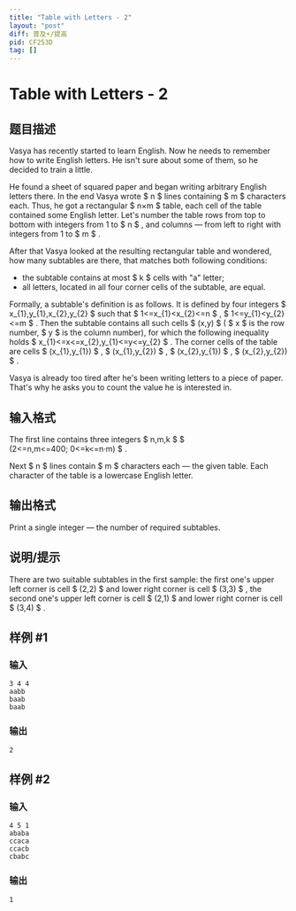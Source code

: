 ```yaml
---
title: "Table with Letters - 2"
layout: "post"
diff: 普及+/提高
pid: CF253D
tag: []
---
```


# Table with Letters - 2

## 题目描述

Vasya has recently started to learn English. Now he needs to remember how to write English letters. He isn't sure about some of them, so he decided to train a little.

He found a sheet of squared paper and began writing arbitrary English letters there. In the end Vasya wrote $ n $ lines containing $ m $ characters each. Thus, he got a rectangular $ n×m $ table, each cell of the table contained some English letter. Let's number the table rows from top to bottom with integers from 1 to $ n $ , and columns — from left to right with integers from 1 to $ m $ .

After that Vasya looked at the resulting rectangular table and wondered, how many subtables are there, that matches both following conditions:

- the subtable contains at most $ k $ cells with "a" letter;
- all letters, located in all four corner cells of the subtable, are equal.

Formally, a subtable's definition is as follows. It is defined by four integers $ x_{1},y_{1},x_{2},y_{2} $ such that $ 1<=x_{1}&lt;x_{2}<=n $ , $ 1<=y_{1}&lt;y_{2}<=m $ . Then the subtable contains all such cells $ (x,y) $ ( $ x $ is the row number, $ y $ is the column number), for which the following inequality holds $ x_{1}<=x<=x_{2},y_{1}<=y<=y_{2} $ . The corner cells of the table are cells $ (x_{1},y_{1}) $ , $ (x_{1},y_{2}) $ , $ (x_{2},y_{1}) $ , $ (x_{2},y_{2}) $ .

Vasya is already too tired after he's been writing letters to a piece of paper. That's why he asks you to count the value he is interested in.

## 输入格式

The first line contains three integers $ n,m,k $ $ (2<=n,m<=400; 0<=k<=n·m) $ .

Next $ n $ lines contain $ m $ characters each — the given table. Each character of the table is a lowercase English letter.

## 输出格式

Print a single integer — the number of required subtables.

## 说明/提示

There are two suitable subtables in the first sample: the first one's upper left corner is cell $ (2,2) $ and lower right corner is cell $ (3,3) $ , the second one's upper left corner is cell $ (2,1) $ and lower right corner is cell $ (3,4) $ .

## 样例 #1

### 输入

```
3 4 4
aabb
baab
baab

```

### 输出

```
2

```

## 样例 #2

### 输入

```
4 5 1
ababa
ccaca
ccacb
cbabc

```

### 输出

```
1

```

